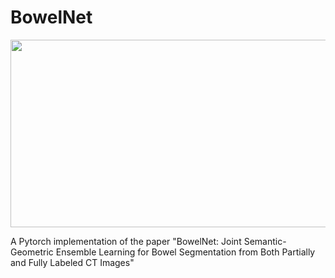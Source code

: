 # BowelNet




<img width="1000" height="300" src="https://github.com/runningcw/BowelNet/blob/master/bowel_fineseg/arch/segmentors.png"/></dev>




A Pytorch implementation of the paper "BowelNet: Joint Semantic-Geometric Ensemble Learning for Bowel Segmentation from Both Partially and Fully Labeled CT Images"
